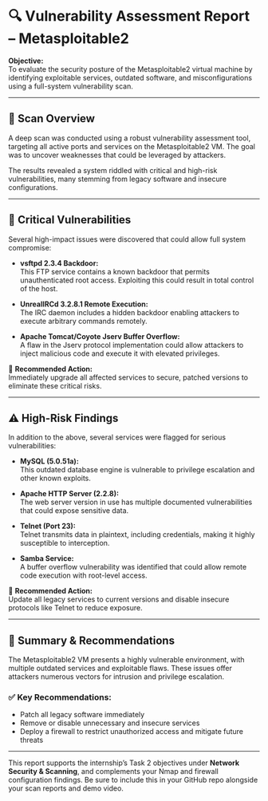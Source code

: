 # 🔍 Vulnerability Assessment Report – Metasploitable2

**Objective:**  
To evaluate the security posture of the Metasploitable2 virtual machine by identifying exploitable services, outdated software, and misconfigurations using a full-system vulnerability scan.

---

## 🧪 Scan Overview

A deep scan was conducted using a robust vulnerability assessment tool, targeting all active ports and services on the Metasploitable2 VM. The goal was to uncover weaknesses that could be leveraged by attackers.

The results revealed a system riddled with critical and high-risk vulnerabilities, many stemming from legacy software and insecure configurations.

---

## 🚨 Critical Vulnerabilities

Several high-impact issues were discovered that could allow full system compromise:

- **vsftpd 2.3.4 Backdoor:**  
  This FTP service contains a known backdoor that permits unauthenticated root access. Exploiting this could result in total control of the host.

- **UnrealIRCd 3.2.8.1 Remote Execution:**  
  The IRC daemon includes a hidden backdoor enabling attackers to execute arbitrary commands remotely.

- **Apache Tomcat/Coyote Jserv Buffer Overflow:**  
  A flaw in the Jserv protocol implementation could allow attackers to inject malicious code and execute it with elevated privileges.

📌 **Recommended Action:**  
Immediately upgrade all affected services to secure, patched versions to eliminate these critical risks.

---

## ⚠️ High-Risk Findings

In addition to the above, several services were flagged for serious vulnerabilities:

- **MySQL (5.0.51a):**  
  This outdated database engine is vulnerable to privilege escalation and other known exploits.

- **Apache HTTP Server (2.2.8):**  
  The web server version in use has multiple documented vulnerabilities that could expose sensitive data.

- **Telnet (Port 23):**  
  Telnet transmits data in plaintext, including credentials, making it highly susceptible to interception.

- **Samba Service:**  
  A buffer overflow vulnerability was identified that could allow remote code execution with root-level access.

📌 **Recommended Action:**  
Update all legacy services to current versions and disable insecure protocols like Telnet to reduce exposure.

---

## 🧠 Summary & Recommendations

The Metasploitable2 VM presents a highly vulnerable environment, with multiple outdated services and exploitable flaws. These issues offer attackers numerous vectors for intrusion and privilege escalation.

### ✅ Key Recommendations:

- Patch all legacy software immediately  
- Remove or disable unnecessary and insecure services  
- Deploy a firewall to restrict unauthorized access and mitigate future threats

---

This report supports the internship’s Task 2 objectives under **Network Security & Scanning**, and complements your Nmap and firewall configuration findings. Be sure to include this in your GitHub repo alongside your scan reports and demo video.

